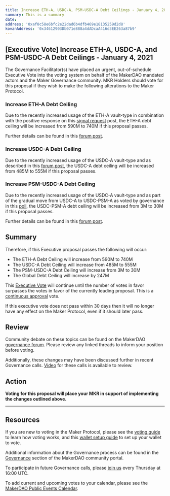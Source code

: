 ```yaml
---
title: Increase ETH-A, USDC-A, PSM-USDC-A Debt Ceilings - January 4, 2021
summary: This is a summary
date:
address: '0xaf0c58e6bfc2e22dad6b4dfb469e18135259d2d8'
kovanAddress: '0x34612903Db071e888a4dADcaA416d3EE263a87b9'
---
```

## [Executive Vote] Increase ETH-A, USDC-A, and PSM-USDC-A Debt Ceilings - January 4, 2021

The Governance Facilitator(s) have placed an urgent, out-of-schedule Executive Vote into the voting system on behalf of the MakerDAO mandated actors and the Maker Governance community. MKR Holders should vote for this proposal if they wish to make the following alterations to the Maker Protocol.

### Increase ETH-A Debt Ceiling

Due to the recently increased usage of the ETH-A vault-type in combination with the positive response on this [signal request](https://forum.makerdao.com/t/signal-request-adjust-eth-a-debt-ceiling-2021-01/5881) post, the ETH-A debt ceiling will be increased from 590M to 740M if this proposal passes. 

Further details can be found in this [forum post](https://forum.makerdao.com/t/urgent-executive-eth-a-usdc-a-and-psm-usdc-a-dc-increase/5907).

### Increase USDC-A Debt Ceiling

Due to the recently increased usage of the USDC-A vault-type and as described in this [forum post](https://forum.makerdao.com/t/urgent-executive-eth-a-usdc-a-and-psm-usdc-a-dc-increase/5907), the USDC-A debt ceiling will be increased from 485M to 555M if this proposal passes.

### Increase PSM-USDC-A Debt Ceiling

Due to the recently increased usage of the USDC-A vault-type and as part of the gradual move from USDC-A to USDC-PSM-A as voted by governance in this [poll](https://vote.makerdao.com/polling/QmfTU85J?network=mainnet#poll-detail), the USDC-PSM-A debt ceiling will be increased from 3M to 30M if this proposal passes.

Further details can be found in this [forum post](https://forum.makerdao.com/t/urgent-executive-eth-a-usdc-a-and-psm-usdc-a-dc-increase/5907).

## Summary

Therefore, if this Executive proposal passes the following will occur:
* The ETH-A Debt Ceiling will increase from 590M to 740M
* The USDC-A Debt Ceiling will increase from 485M to 555M
* The PSM-USDC-A Debt Ceiling will increase from 3M to 30M
* The Global Debt Ceiling will increase by 247M

This [Executive Vote](https://community-development.makerdao.com/en/learn/governance/on-chain-gov) will continue until the number of votes in favor surpasses the votes in favor of the currently leading proposal. This is a [continuous approval](https://community-development.makerdao.com/en/learn/governance/how-voting-works) vote. 

If this executive vote does not pass within 30 days then it will no longer have any effect on the Maker Protocol, even if it should later pass.

## Review

Community debate on these topics can be found on the MakerDAO [governance forum](https://forum.makerdao.com/). Please review any linked threads to inform your position before voting.

Additionally, these changes may have been discussed further in recent Governance calls. [Video](https://www.youtube.com/playlist?list=PLLzkWCj8ywWNq5-90-Id6VPSsrk4OWVan) for these calls is available to review.

## Action

**Voting for this proposal will place your MKR in support of implementing the changes outlined above.**

---

## Resources

If you are new to voting in the Maker Protocol, please see the [voting guide](https://community-development.makerdao.com/en/learn/governance/how-voting-works/) to learn how voting works, and this [wallet setup guide](https://community-development.makerdao.com/en/learn/governance/voting-setup/) to set up your wallet to vote.

Additional information about the Governance process can be found in the [Governance](https://community-development.makerdao.com/en/learn/governance) section of the MakerDAO community portal.

To participate in future Governance calls, please [join us](https://github.com/makerdao/community/tree/master/governance/governance-and-risk-meetings) every Thursday at 16:00 UTC.

To add current and upcoming votes to your calendar, please see the [MakerDAO Public Events Calendar](https://calendar.google.com/calendar/embed?src=makerdao.com_3efhm2ghipksegl009ktniomdk%40group.calendar.google.com&ctz=UTC&mode=week&showCalendars=0&showPrint=0).
